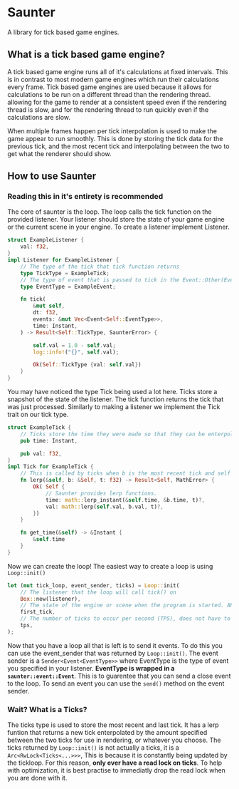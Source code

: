 # Saunter

A library for tick based game engines.

## What is a tick based game engine?

A tick based game engine runs all of it's calculations at fixed intervals. This is in contrast to most modern game engines which run their calculations every frame. Tick based game engines are used because it allows for calculations to be run on a different thread than the rendering thread. allowing for the game to render at a consistent speed even if the rendering thread is slow, and for the rendering thread to run quickly even if the calculations are slow.

When multiple frames happen per tick interpolation is used to make the game appear to run smoothly. This is done by storing the tick data for the previous tick, and the most recent tick and interpolating between the two to get what the renderer should show.

## How to use Saunter

### Reading this in it's entirety is recommended

The core of saunter is the loop. The loop calls the tick function on the provided listener. Your listener should store the state of your game engine or the current scene in your engine. To create a listener implement Listener.

```rust
struct ExampleListener {
    val: f32,
}
impl Listener for ExampleListener {
    // The type of the tick that tick function returns
    type TickType = ExampleTick; 
    // The type of event that is passed to tick in the Event::Other(EventType) variant
    type EventType = ExampleEvent;

    fn tick(
        &mut self,
        dt: f32,
        events: &mut Vec<Event<Self::EventType>>,
        time: Instant,
    ) -> Result<Self::TickType, SaunterError> {

        self.val = 1.0 - self.val;
        log::info!("{}", self.val);

        Ok(Self::TickType {val: self.val})
    }
}
```

You may have noticed the type Tick being used a lot here. Ticks store a snapshot of the state of the listener. The tick function returns the tick that was just processed. Similarly to making a listener we implement the Tick trait on our tick type.

```rust
struct ExampleTick {
    // Ticks store the time they were made so that they can be enterpolated
    pub time: Instant,

    pub val: f32,
}
impl Tick for ExampleTick {
    // This is called by ticks when b is the most recent tick and self is the last to enterpolate between the two
    fn lerp(&self, b: &Self, t: f32) -> Result<Self, MathError> {
        Ok( Self {
            // Saunter provides lerp functions.
            time: math::lerp_instant(&self.time, &b.time, t)?,
            val: math::lerp(self.val, b.val, t)?,
        })
    }

    fn get_time(&self) -> &Instant {
        &self.time
    } 
}
```

Now we can create the loop! The easiest way to create a loop is using `Loop::init()`

```rust
let (mut tick_loop, event_sender, ticks) = Loop::init(
    // The listener that the loop will call tick() on
    Box::new(listener),
    // The state of the engine or scene when the program is started. AKA the first tick
    first_tick, 
    // The number of ticks to occur per second (TPS), does not have to be an integer
    tps,
);
```

Now that you have a loop all that is left is to send it events. To do this you can use the event_sender that was returned by `Loop::init()`. The event sender is a `Sender<Event<EventType>>` where EventType is the type of event you specified in your listener. **EventType is wrapped in a ``saunter::event::Event``**. This is to guarentee that you can send a close event to the loop. To send an event you can use the `send()` method on the event sender.

### Wait? What is a Ticks?

The ticks type is used to store the most recent and last tick. It has a lerp funtion that returns a new tick enterpolated by the amount specified between the two ticks for use in rendering, or whatever you choose. The ticks returned by ``Loop::init()`` is not actually a ticks, it is a ``Arc<RwLock<Ticks<...>>>``, This is because it is constantly being updated by the tickloop. For this reason, **only ever have a read lock on ticks**. To help with optimization, it is best practise to immediatly drop the read lock when you are done with it.
